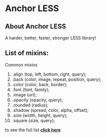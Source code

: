 # Anchor LESS

## About Anchor LESS

A harder, better, faster, stronger LESS library!

## List of mixins:

Common mixins

01. .align (top, left, bottom, right, query);
02. .back (color, image, repeat, position, query);
03. .color (color, back, border);
04. .font (font, family);
05. .image (url);
06. .opacity (opacity, query);
07. .rounded (radius);
08. .shadow (spread, color, alpha, offset);
09. .size (width, height, query);
10. .square (size, query);

to see the full list **[click here](https://github.com/invader365/anchor/blob/master/fulllist.md)**
